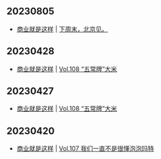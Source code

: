 ## 20230805
- [商业就是这样](https://thatisbiz.fireside.fm/) | [下周末，北京见。](https://thatisbiz.fireside.fm/131)

## 20230428
- [商业就是这样](https://thatisbiz.fireside.fm/) | [Vol.108 “五常牌”大米](https://thatisbiz.fireside.fm/116)

## 20230427
- [商业就是这样](https://thatisbiz.fireside.fm/) | [Vol.108 “五常牌”大米](https://thatisbiz.fireside.fm/116)

## 20230420
- [商业就是这样](https://thatisbiz.fireside.fm/) | [Vol.107 我们一直不是很懂泡泡玛特](https://thatisbiz.fireside.fm/115)

